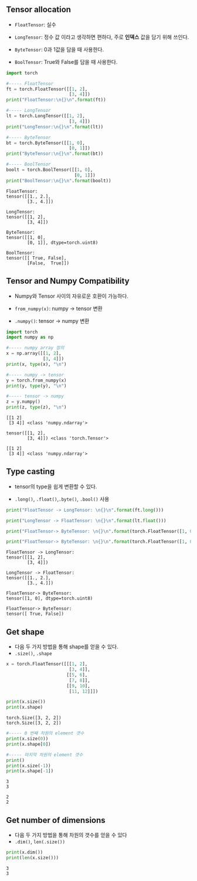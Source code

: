 ## Tensor allocation
- `FloatTensor`: 실수

- `LongTensor`: 정수 값 이라고 생각하면 편하다, 주로 **인덱스** 값을 담기 위해 쓰인다.

- `ByteTensor`: 0과 1값을 담을 때 사용한다.

- `BoolTensor`: True와 False를 담을 때 사용한다.


```python
import torch

#----- FloatTensor
ft = torch.FloatTensor([[1, 2],
                        [3, 4]])
print("FloatTensor:\n{}\n".format(ft))

#----- LongTensor
lt = torch.LongTensor([[1, 2],
                        [3, 4]])
print("LongTensor:\n{}\n".format(lt))

#----- ByteTensor
bt = torch.ByteTensor([[1, 0],
                        [0, 1]])
print("ByteTensor:\n{}\n".format(bt))

#----- BoolTensor
boolt = torch.BoolTensor([[1, 0],
                          [0, 1]])
print("BoolTensor:\n{}\n".format(boolt))
```

    FloatTensor:
    tensor([[1., 2.],
            [3., 4.]])
    
    LongTensor:
    tensor([[1, 2],
            [3, 4]])
    
    ByteTensor:
    tensor([[1, 0],
            [0, 1]], dtype=torch.uint8)
    
    BoolTensor:
    tensor([[ True, False],
            [False,  True]])
    


## Tensor and Numpy Compatibility

- Numpy와 Tensor 사이의 자유로운 호환이 가능하다.

- `from_numpy(x)`: numpy -> tensor 변환

- `.numpy()`: tensor -> numpy 변환


```python
import torch
import numpy as np 

#----- numpy array 정의
x = np.array([[1, 2],
              [3, 4]])
print(x, type(x), "\n")

#----- numpy -> tensor
y = torch.from_numpy(x)
print(y, type(y), "\n")

#----- tensor -> numpy
z = y.numpy()
print(z, type(z), "\n")
```

    [[1 2]
     [3 4]] <class 'numpy.ndarray'> 
    
    tensor([[1, 2],
            [3, 4]]) <class 'torch.Tensor'> 
    
    [[1 2]
     [3 4]] <class 'numpy.ndarray'> 
    


## Type casting
- tensor의 type을 쉽게 변환할 수 있다.

- `.long()`, `.float()`,`.byte()`, `.bool()` 사용


```python
print("FloatTensor -> LongTensor: \n{}\n".format(ft.long()))

print("LongTensor -> FloatTensor: \n{}\n".format(lt.float()))

print("FloatTensor-> ByteTensor: \n{}\n".format(torch.FloatTensor([1, 0]).byte()))

print("FloatTensor-> ByteTensor: \n{}\n".format(torch.FloatTensor([1, 0]).bool()))
```

    FloatTensor -> LongTensor: 
    tensor([[1, 2],
            [3, 4]])
    
    LongTensor -> FloatTensor: 
    tensor([[1., 2.],
            [3., 4.]])
    
    FloatTensor-> ByteTensor: 
    tensor([1, 0], dtype=torch.uint8)
    
    FloatTensor-> ByteTensor: 
    tensor([ True, False])
    


## Get shape
- 다음 두 가지 방법을 통해 shape를 얻을 수 있다.
- `.size()`, `.shape`


```python
x = torch.FloatTensor([[[1, 2],
                        [3, 4]],
                       [[5, 6],
                        [7, 8]],
                       [[9, 10],
                        [11, 12]]])
```


```python
print(x.size())
print(x.shape)
```

    torch.Size([3, 2, 2])
    torch.Size([3, 2, 2])



```python
#----- 0 번째 차원의 element 갯수
print(x.size(0))
print(x.shape[0])

#----- 마지막 차원의 element 갯수
print()
print(x.size(-1))
print(x.shape[-1])
```

    3
    3
    
    2
    2


## Get number of dimensions
- 다음 두 가지 방법을 통해 차원의 갯수를 얻을 수 있다
- `.dim()`, `len(.size())`


```python
print(x.dim())
print(len(x.size()))
```

    3
    3

